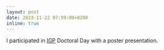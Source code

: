 ```yaml
---
layout: post
date: 2023-11-22 07:59:00+0200
inline: true
---
```


I participated in [IGP](https://igp.ethz.ch/) Doctoral Day with a poster presentation.
